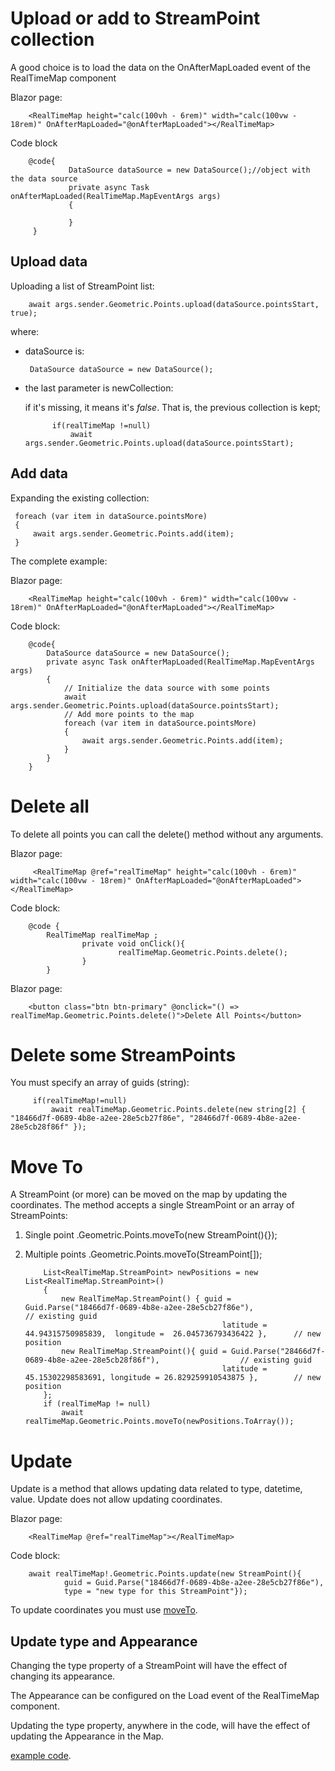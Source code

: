 # Upload or add to StreamPoint collection

A good choice is to load the data on the OnAfterMapLoaded event of the RealTimeMap component

Blazor page:

        <RealTimeMap height="calc(100vh - 6rem)" width="calc(100vw - 18rem)" OnAfterMapLoaded="@onAfterMapLoaded"></RealTimeMap>

Code block

        @code{
                 DataSource dataSource = new DataSource();//object with the data source
                 private async Task onAfterMapLoaded(RealTimeMap.MapEventArgs args)
                 {
                            
                 }
         }


## Upload data

Uploading a list of StreamPoint list:

        await args.sender.Geometric.Points.upload(dataSource.pointsStart, true);


where:

- dataSource is:

       DataSource dataSource = new DataSource();

- the last parameter is newCollection:
  
  if it's missing, it means it's _false_. That is, the previous collection is kept;

            if(realTimeMap !=null)
                await args.sender.Geometric.Points.upload(dataSource.pointsStart);

## Add data

Expanding the existing collection:

     foreach (var item in dataSource.pointsMore)
     {
         await args.sender.Geometric.Points.add(item);
     }


The complete example:

Blazor page:

        <RealTimeMap height="calc(100vh - 6rem)" width="calc(100vw - 18rem)" OnAfterMapLoaded="@onAfterMapLoaded"></RealTimeMap>

Code block:

        @code{
            DataSource dataSource = new DataSource();
            private async Task onAfterMapLoaded(RealTimeMap.MapEventArgs args)
            {
                // Initialize the data source with some points
                await args.sender.Geometric.Points.upload(dataSource.pointsStart);
                // Add more points to the map
                foreach (var item in dataSource.pointsMore)
                {
                    await args.sender.Geometric.Points.add(item);
                }
            }
        }

# Delete all 

To delete all points you can call the delete() method without any arguments.

Blazor page:

         <RealTimeMap @ref="realTimeMap" height="calc(100vh - 6rem)" width="calc(100vw - 18rem)" OnAfterMapLoaded="@onAfterMapLoaded"></RealTimeMap>

Code block:

        @code {
            RealTimeMap realTimeMap ;
                    private void onClick(){
                            realTimeMap.Geometric.Points.delete();
                    }
            }

Blazor page:

        <button class="btn btn-primary" @onclick="() => realTimeMap.Geometric.Points.delete()">Delete All Points</button>

# Delete some StreamPoints

You must specify an array of guids (string):

         if(realTimeMap!=null)
             await realTimeMap.Geometric.Points.delete(new string[2] { "18466d7f-0689-4b8e-a2ee-28e5cb27f86e", "28466d7f-0689-4b8e-a2ee-28e5cb28f86f" });

# Move To

A StreamPoint (or more) can be moved on the map by updating the coordinates. The method accepts a single StreamPoint or an array of StreamPoints:

1. Single point .Geometric.Points.moveTo(new StreamPoint(){});
2. Multiple points .Geometric.Points.moveTo(StreamPoint[]);



           List<RealTimeMap.StreamPoint> newPositions = new List<RealTimeMap.StreamPoint>()
           {
               new RealTimeMap.StreamPoint() { guid = Guid.Parse("18466d7f-0689-4b8e-a2ee-28e5cb27f86e"),                 // existing guid
                                                   latitude = 44.94315750985839,  longitude =  26.045736793436422 },      // new position
               new RealTimeMap.StreamPoint(){ guid = Guid.Parse("28466d7f-0689-4b8e-a2ee-28e5cb28f86f"),                  // existing guid               
                                                   latitude = 45.15302298583691, longitude = 26.829259910543875 },        // new position
           };
           if (realTimeMap != null)
               await realTimeMap.Geometric.Points.moveTo(newPositions.ToArray());

# Update

Update is a method that allows updating data related to type, datetime, value. Update does not allow updating coordinates. 

Blazor page:

        <RealTimeMap @ref="realTimeMap"></RealTimeMap>

Code block:

        await realTimeMap!.Geometric.Points.update(new StreamPoint(){
                guid = Guid.Parse("18466d7f-0689-4b8e-a2ee-28e5cb27f86e"), 
                type = "new type for this StreamPoint"});

To update coordinates you must use [moveTo](https://github.com/ichim/LeafletForBlazor-NuGet/blob/main/Working%20with%20StreamPoint/Collection/README.md#move-to).

## Update type and Appearance

Changing the type property of a StreamPoint will have the effect of changing its appearance.

The Appearance can be configured on the Load event of the RealTimeMap component.

Updating the type property, anywhere in the code, will have the effect of updating the Appearance in the Map.


[example code](https://github.com/ichim/LeafletForBlazor-NuGet/tree/main/Working%20with%20StreamPoint/Collection#update).


